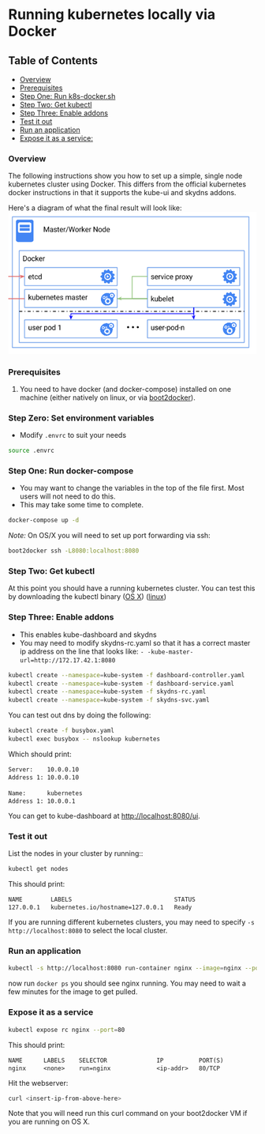 # Running kubernetes locally via Docker

## Table of Contents

- [Overview](#overview)
- [Prerequisites](#prerequisites)
- [Step One: Run k8s-docker.sh](#step-one-run-k8s-dockersh)
- [Step Two: Get kubectl](#step-two-get-kubectl)
- [Step Three: Enable addons](#step-three-enable-addons)
- [Test it out](#test-it-out)
- [Run an application](#run-an-application)
- [Expose it as a service:](#expose-it-as-a-service)

### Overview

The following instructions show you how to set up a simple, single node kubernetes cluster using Docker. This differs from the official kubernetes docker instructions in that it supports the kube-ui and skydns addons.

Here's a diagram of what the final result will look like:
![Kubernetes Single Node on Docker](k8s-singlenode-docker.png)

### Prerequisites

1. You need to have docker (and docker-compose) installed on one machine (either natively on linux, or via [boot2docker](http://boot2docker.io/)).

### Step Zero: Set environment variables

- Modify `.envrc` to suit your needs

```sh
source .envrc
```

### Step One: Run docker-compose

- You may want to change the variables in the top of the file first. Most users will not need to do this.
- This may take some time to complete.

```sh
docker-compose up -d
```

*Note:*
On OS/X you will need to set up port forwarding via ssh:

```sh
boot2docker ssh -L8080:localhost:8080
```

### Step Two: Get kubectl

At this point you should have a running kubernetes cluster.  You can test this by downloading the kubectl binary
([OS X](http://storage.googleapis.com/kubernetes-release/release/v${K8S_VERSION}/bin/darwin/amd64/kubectl))
([linux](http://storage.googleapis.com/kubernetes-release/release/v${K8S_VERSION}/bin/linux/amd64/kubectl))

### Step Three: Enable addons

- This enables kube-dashboard and skydns
- You may need to modify skydns-rc.yaml so that it has a correct master ip address on the line that looks like: `- -kube-master-url=http://172.17.42.1:8080`

```sh
kubectl create --namespace=kube-system -f dashboard-controller.yaml
kubectl create --namespace=kube-system -f dashboard-service.yaml
kubectl create --namespace=kube-system -f skydns-rc.yaml
kubectl create --namespace=kube-system -f skydns-svc.yaml
```

You can test out dns by doing the following:

```sh
kubectl create -f busybox.yaml
kubectl exec busybox -- nslookup kubernetes
```

Which should print:

```
Server:    10.0.0.10
Address 1: 10.0.0.10

Name:      kubernetes
Address 1: 10.0.0.1
```

You can get to kube-dashboard at [http://localhost:8080/ui](http://localhost:8080/ui).

### Test it out

List the nodes in your cluster by running::

```sh
kubectl get nodes
```

This should print:

```
NAME        LABELS                             STATUS
127.0.0.1   kubernetes.io/hostname=127.0.0.1   Ready
```

If you are running different kubernetes clusters, you may need to specify ```-s http://localhost:8080``` to select the local cluster.

### Run an application

```sh
kubectl -s http://localhost:8080 run-container nginx --image=nginx --port=80
```

now run ```docker ps``` you should see nginx running.  You may need to wait a few minutes for the image to get pulled.

### Expose it as a service

```sh
kubectl expose rc nginx --port=80
```

This should print:

```
NAME      LABELS    SELECTOR              IP          PORT(S)
nginx     <none>    run=nginx             <ip-addr>   80/TCP
```

Hit the webserver:

```sh
curl <insert-ip-from-above-here>
```

Note that you will need run this curl command on your boot2docker VM if you are running on OS X.
